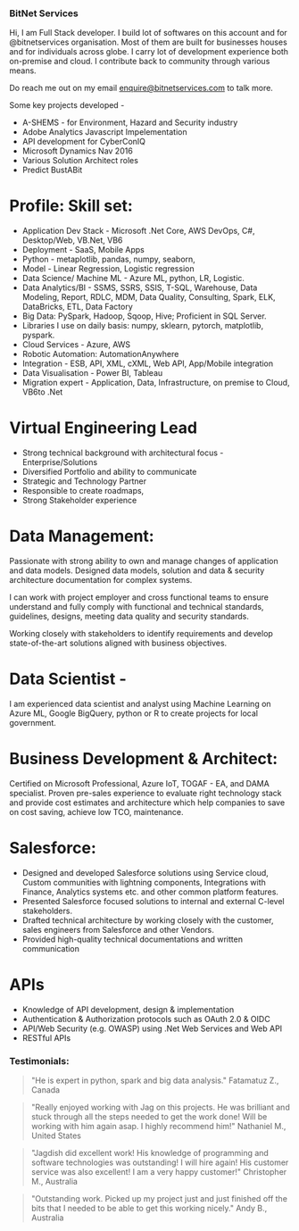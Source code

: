 ### BitNet Services
Hi,  I am Full Stack developer. I build lot of softwares on this account and for @bitnetservices organisation. Most of them are built for businesses houses and for individuals across globe. I carry lot of development experience both on-premise and cloud. I contribute back to community through various means.

Do reach me out on my email enquire@bitnetservices.com to talk more. 

Some key projects developed - 
* A-SHEMS - for Environment, Hazard and Security industry
* Adobe Analytics Javascript Impelementation 
* API development for CyberConIQ 
* Microsoft Dynamics Nav 2016
* Various Solution Architect roles
* Predict BustABit

Profile:
Skill set:
=======
- Application Dev Stack - Microsoft .Net Core, AWS DevOps, C#, Desktop/Web, VB.Net, VB6
- Deployment - SaaS, Mobile Apps
- Python - metaplotlib, pandas, numpy, seaborn,
- Model - Linear Regression, Logistic regression
- Data Science/ Machine ML - Azure ML, python, LR, Logistic.
- Data Analytics/BI - SSMS, SSRS, SSIS, T-SQL, Warehouse, Data Modeling, Report, RDLC, MDM, Data Quality, Consulting, Spark, ELK, DataBricks, ETL, Data Factory
- Big Data: PySpark, Hadoop, Sqoop, Hive; Proficient in SQL Server.
- Libraries I use on daily basis: numpy, sklearn, pytorch, matplotlib, pyspark.
- Cloud Services - Azure, AWS
- Robotic Automation: AutomationAnywhere
- Integration - ESB, API, XML, cXML, Web API, App/Mobile integration
- Data Visualisation - Power BI, Tableau
- Migration expert - Application, Data, Infrastructure, on premise to Cloud, VB6to .Net

Virtual Engineering Lead
=====================
- Strong technical background with architectural focus - Enterprise/Solutions
- Diversified Portfolio and ability to communicate
- Strategic and Technology Partner
- Responsible to create roadmaps,
- Strong Stakeholder experience

Data Management:
================
Passionate with strong ability to own and manage changes of application and data models. Designed data models, solution and data & security architecture documentation for complex systems.

I can work with project employer and cross functional teams to ensure understand and fully comply with functional and technical standards, guidelines, designs, meeting data quality and security standards.

Working closely with stakeholders to identify requirements and develop state-of-the-art solutions aligned with business objectives.

Data Scientist -
===========
I am experienced data scientist and analyst using Machine Learning on Azure ML, Google BigQuery, python or R to create projects for local government.

Business Development & Architect:
===========================
Certified on Microsoft Professional, Azure IoT, TOGAF - EA, and DAMA specialist. Proven pre-sales experience to evaluate right technology stack and provide cost estimates and architecture which help companies to save on cost saving, achieve low TCO, maintenance.

Salesforce:
========
* Designed and developed Salesforce solutions using Service cloud, Custom communities with lightning components, Integrations with Finance, Analytics systems etc. and other common platform features.
* Presented Salesforce focused solutions to internal and external C-level stakeholders.
* Drafted technical architecture by working closely with the customer, sales engineers from Salesforce and other Vendors.
* Provided high-quality technical documentations and written communication

APIs
=====
* Knowledge of API development, design & implementation
* Authentication & Authorization protocols such as OAuth 2.0 & OIDC
* API/Web Security (e.g. OWASP) using .Net Web Services and Web API
* RESTful APIs

### Testimonials:
> "He is expert in python, spark and big data analysis."
Fatamatuz Z., Canada

> "Really enjoyed working with Jag on this projects. He was brilliant and stuck through all the steps needed to get the work done! Will be working with him again asap. I highly recommend him!"
Nathaniel M., United States

> "Jagdish did excellent work! His knowledge of programming and software technologies was outstanding! I will hire again! His customer service was also excellent! I am a very happy customer!" 
Christopher M., Australia

> "Outstanding work. Picked up my project just and just finished off the bits that I needed to be able to get this working nicely." 
Andy B., Australia



<!--
**bitnetservices/bitnetservices** is a ✨ _special_ ✨ repository because its `README.md` (this file) appears on your GitHub profile.

Here are some ideas to get you started:

- 🔭 I’m currently working on ...
- 🌱 I’m currently learning ...
- 👯 I’m looking to collaborate on ...
- 🤔 I’m looking for help with ...
- 💬 Ask me about ...
- 📫 How to reach me: ...
- 😄 Pronouns: ...
- ⚡ Fun fact: ...
-->
